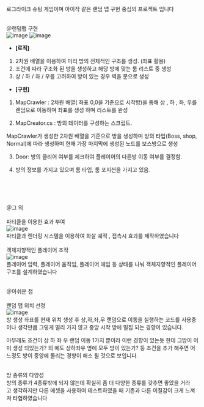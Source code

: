 로그라이크 슈팅 게임이며 아이작 같은 랜덤 맵 구현 중심의 프로젝트 입니다
<br>
<br>

＠랜덤맵 구현<br>
![image](https://github.com/plumas90/Project-Archer/assets/129154514/eb41dcdb-4f14-4a94-9202-4bc35eb4dba9)
![image](https://github.com/plumas90/Project-Archer/assets/129154514/8844c706-5aa7-49b2-9a2f-c99c4d732c52)

- **[로직]**
1. 2차원 배열을 이용하여 미리 방의 전체적인 구조를 생성. (좌표 활용)
2. 조건에 따라 구조화 된 방을 생성하고 해당 방에 맞는 룸 리스트 중 생성
3. 상 / 하 / 좌 / 우를 고려하여 방이 있는 경우 벽을 문으로 생성

- **[구현]**

1) MapCrawler : 2차원 배열( 좌표 0,0을 기준으로 시작방)을 통해  상 , 하 , 좌, 우를 랜덤으로 이동하며 좌표를 생성 하며 리스트를 완성

2) MapCreator.cs : 방의 데이터를 구성하는 스크립트.

MapCrawler가 생성한 2차원 배열을 기준으로 방을 생성하며 방의 타입(Boss, shop, Normal)에 따라 생성하며 현재 가장 마지막에 생성된 노드를 보스방으로 생성

3) Door: 방의 클리어 여부를 체크하여 플레이어의 다른방 이동 여부를 결정함.

4) 방의 정보를 가지고 있으며 룸 타입, 룸 포지션을 가지고 있음.
<br>
<br>
<br>

＠그 외 <br>
<br>
파티클을 이용한 효과 부여<br>
![image](https://github.com/plumas90/Project-Archer/assets/129154514/3bfa42fd-ff7f-47ea-a376-ce7f8481a27e)<br>
파티클과 렌더링 시스템을 이용하여 화살 궤적 , 접촉시 효과를 제작하였습니다
<br>
<br>
객체지향적인 플레이어 조작<br>
![image](https://github.com/plumas90/Project-Archer/assets/129154514/d8724e01-f656-4dd6-bcd8-ab0791b21a49)<br>
플레이어 입력, 플레이어 움직임, 플레이어 에임 등 상태를 나눠 객체지향적인 플레이어 구조를 설계하였습니다<br><br>


＠아쉬운 점<br><br>
랜덤 맵 위치 선정<br>
![image](https://github.com/plumas90/Project-Archer/assets/129154514/88d9cfa6-b00c-4804-9d53-f75b7c0b7ba8)<br>
방 생성 좌표를 현재 위치 생성 후 상,하,좌,우 랜덤으로 이동을 실행하는 코드를 사용중이나 생각만큼 그렇게 멀리 가지 않고 중앙 시작 방에 밀집 되는 경향이 있습니다. 

아무래도 조건이 상 하 좌 우 랜덤 이동 1가지 뿐이라 이런 경향이 있는듯 한데 
그방이 이미 생성 되있는가?  외 에도 상하좌우 옆에 모두 방이 있는가? 등 조건을 추가 해주면 어느정도 방이 중앙에 몰리는 경향이 해소 될 것으로 보입니다.

<br>
방 종류의 다양성<br>
방의 종류가 4종류밖에 되지 않는데 확실히 좀 더 다양한 종류를 갖추면 좋았을 거라고 생각하지만 다른 에셋을 사용하여 테스트하였을 때 기존과 다른 이질감이 크게 느껴져 타협하였습니다

